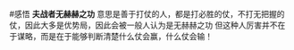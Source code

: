 #感悟
**夫战者无赫赫之功**
意思是善于打仗的人，都是打必胜的仗，不打无把握的仗，因此大多是优势局，因此会被一般人认为是无赫赫之功
但这种人厉害并不在于谋略，而是在于能够判断清楚什么仗会赢，什么仗会输！
